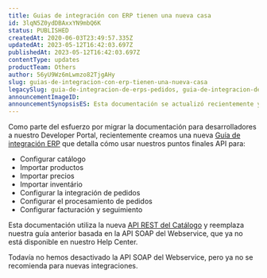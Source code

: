 ```yaml
---
title: Guias de integración con ERP tienen una nueva casa
id: 3lqN5Z0ydDBAxxYN9mbQ6K
status: PUBLISHED
createdAt: 2020-06-03T23:49:57.335Z
updatedAt: 2023-05-12T16:42:03.697Z
publishedAt: 2023-05-12T16:42:03.697Z
contentType: updates
productTeam: Others
author: 56yU9Wz6mLwmzo82TjgAHy
slug: guias-de-integracion-con-erp-tienen-una-nueva-casa
legacySlug: guia-de-integracion-de-erps-pedidos, guia-de-integracion-de-erps-catalogo-expreso, guia-de-integracion-de-erps-catalogo-completo, guia-de-integracion-de-erps-arquitectura-del-catalogo, interfaces-de-integracion
announcementImageID: 
announcementSynopsisES: Esta documentación se actualizó recientemente y está disponible en nuestro Developer Portal.
---
```


Como parte del esfuerzo por migrar la documentación para desarrolladores a nuestro Developer Portal, recientemente creamos una nueva [Guía de integración ERP](https://developers.vtex.com/docs/guides/erp-integration-guide) que detalla cómo usar nuestros puntos finales API para:

- Configurar catálogo
- Importar productos
- Importar precios
- Importar inventário
- Configurar la integración de pedidos
- Configurar el procesamiento de pedidos
- Configurar facturación y seguimiento

Esta documentación utiliza la nueva [API REST del Catálogo](https://developers.vtex.com/docs/guides/catalog-api-overview) y reemplaza nuestra guía anterior basada en la API SOAP del Webservice, que ya no está disponible en nuestro Help Center.

<div class="alert alert-warning">Todavía no hemos desactivado la API SOAP del Webservice, pero ya no se recomienda para nuevas integraciones.</div>
